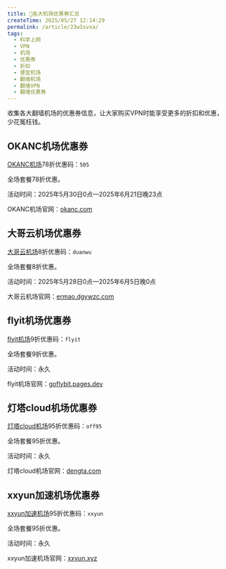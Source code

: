 ```yaml
---
title: 💸各大机场优惠券汇总
createTime: 2025/05/27 12:14:29
permalink: /article/23w1svxa/
tags:
  - 科学上网
  - VPN
  - 机场
  - 优惠券
  - 折扣
  - 便宜机场
  - 翻墙机场
  - 翻墙VPN
  - 翻墙优惠券
---
```


收集各大翻墙机场的优惠券信息，让大家购买VPN时能享受更多的折扣和优惠，少花冤枉钱。

<!-- more -->

## OKANC机场优惠券

[OKANC机场](https://www.ermao.net/article/giwzl7sq/)78折优惠码：`505`

全场套餐78折优惠。

活动时间：2025年5月30日0点—2025年6月21日晚23点

OKANC机场官网：[okanc.com](https://www.okanc.com/index.php#/register?code=3YK7Np6R)

## 大哥云机场优惠券

[大哥云机场](https://www.ermao.net/article/994p0u8j/)8折优惠码：`duanwu`

全场套餐8折优惠。

活动时间：2025年5月28日0点—2025年6月5日晚0点

大哥云机场官网：[ermao.dgywzc.com](https://ermao.dgywzc.com/#/register?code=peAVAa8D)

## flyit机场优惠券

[flyit机场](https://www.ermao.net/article/q8yp9r2b/)9折优惠码：`flyit`

全场套餐9折优惠。

活动时间：永久

flyit机场官网：[goflybit.pages.dev](https://goflybit.pages.dev/#/register?code=7h1NCdM7)

## 灯塔cloud机场优惠券

[灯塔cloud机场](https://www.ermao.net/article/osp1vx6y/)95折优惠码：`off95`

全场套餐95折优惠。

活动时间：永久

灯塔cloud机场官网：[dengta.com](https://dengta.xn--xhq8sm16c5ls.com/#/register?code=n4jB4z5R)

## xxyun加速机场优惠券

[xxyun加速机场](https://www.ermao.net/article/0gematwc/)95折优惠码：`xxyun`

全场套餐95折优惠。

活动时间：永久

xxyun加速机场官网：[xxyun.xyz](https://xxyun.de/XQiZqbSr.html)

